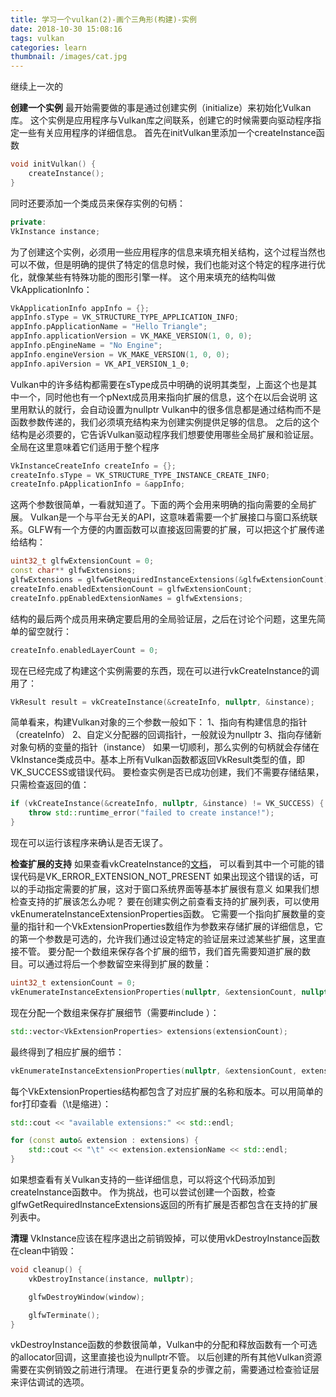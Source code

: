 ```yaml
---
title: 学习一个vulkan(2)-画个三角形(构建)-实例
date: 2018-10-30 15:08:16
tags: vulkan
categories: learn
thumbnail: /images/cat.jpg
---
```

继续上一次的
<!-- more -->
<b>创建一个实例</b>
最开始需要做的事是通过创建实例（initialize）来初始化Vulkan库。
这个实例是应用程序与Vulkan库之间联系，创建它的时候需要向驱动程序指定一些有关应用程序的详细信息。
首先在initVulkan里添加一个createInstance函数
```cpp
void initVulkan() {
    createInstance();
}
```
同时还要添加一个类成员来保存实例的句柄：
```cpp
private:
VkInstance instance;
```
为了创建这个实例，必须用一些应用程序的信息来填充相关结构，这个过程当然也可以不做，但是明确的提供了特定的信息时候，我们也能对这个特定的程序进行优化，就像某些有特殊功能的图形引擎一样。
这个用来填充的结构叫做VkApplicationInfo：
```cpp
VkApplicationInfo appInfo = {};
appInfo.sType = VK_STRUCTURE_TYPE_APPLICATION_INFO;
appInfo.pApplicationName = "Hello Triangle";
appInfo.applicationVersion = VK_MAKE_VERSION(1, 0, 0);
appInfo.pEngineName = "No Engine";
appInfo.engineVersion = VK_MAKE_VERSION(1, 0, 0);
appInfo.apiVersion = VK_API_VERSION_1_0;
```
Vulkan中的许多结构都需要在sType成员中明确的说明其类型，上面这个也是其中一个，同时他也有一个pNext成员用来指向扩展的信息，这个在以后会说明
这里用默认的就行，会自动设置为nullptr
Vulkan中的很多信息都是通过结构而不是函数参数传递的，我们必须填充结构来为创建实例提供足够的信息。
之后的这个结构是必须要的，它告诉Vulkan驱动程序我们想要使用哪些全局扩展和验证层。全局在这里意味着它们适用于整个程序
```cpp
VkInstanceCreateInfo createInfo = {};
createInfo.sType = VK_STRUCTURE_TYPE_INSTANCE_CREATE_INFO;
createInfo.pApplicationInfo = &appInfo;
```
这两个参数很简单，一看就知道了。下面的两个会用来明确的指向需要的全局扩展。
Vulkan是一个与平台无关的API，这意味着需要一个扩展接口与窗口系统联系。GLFW有一个方便的内置函数可以直接返回需要的扩展，可以把这个扩展传递给结构：
```cpp
uint32_t glfwExtensionCount = 0;
const char** glfwExtensions;
glfwExtensions = glfwGetRequiredInstanceExtensions(&glfwExtensionCount);
createInfo.enabledExtensionCount = glfwExtensionCount;
createInfo.ppEnabledExtensionNames = glfwExtensions;
```
结构的最后两个成员用来确定要启用的全局验证层，之后在讨论个问题，这里先简单的留空就行：
```cpp
createInfo.enabledLayerCount = 0;
```
现在已经完成了构建这个实例需要的东西，现在可以进行vkCreateInstance的调用了：
```cpp
VkResult result = vkCreateInstance(&createInfo, nullptr, &instance);
```
简单看来，构建Vulkan对象的三个参数一般如下：
1、指向有构建信息的指针（createInfo）
2、自定义分配器的回调指针，一般就设为nullptr
3、指向存储新对象句柄的变量的指针（instance）
如果一切顺利，那么实例的句柄就会存储在VkInstance类成员中。基本上所有Vulkan函数都返回VkResult类型的值，即VK_SUCCESS或错误代码。
要检查实例是否已成功创建，我们不需要存储结果，只需检查返回的值：
```cpp
if (vkCreateInstance(&createInfo, nullptr, &instance) != VK_SUCCESS) {
    throw std::runtime_error("failed to create instance!");
}
```
现在可以运行该程序来确认是否无误了。

<b>检查扩展的支持</b>
如果查看vkCreateInstance的[文档](https://www.khronos.org/registry/vulkan/specs/1.1-extensions/man/html/vkCreateInstance.html)，
可以看到其中一个可能的错误代码是VK_ERROR_EXTENSION_NOT_PRESENT
如果出现这个错误的话，可以的手动指定需要的扩展，这对于窗口系统界面等基本扩展很有意义
如果我们想检查支持的扩展该怎么办呢？
要在创建实例之前查看支持的扩展列表，可以使用vkEnumerateInstanceExtensionProperties函数。
它需要一个指向扩展数量的变量的指针和一个VkExtensionProperties数组作为参数来存储扩展的详细信息，它的第一个参数是可选的，允许我们通过设定特定的验证层来过滤某些扩展，这里直接不管。
要分配一个数组来保存各个扩展的细节，我们首先需要知道扩展的数目。可以通过将后一个参数留空来得到扩展的数量：
```cpp
uint32_t extensionCount = 0;
vkEnumerateInstanceExtensionProperties(nullptr, &extensionCount, nullptr);
```
现在分配一个数组来保存扩展细节（需要#include <vector>）：
```cpp
std::vector<VkExtensionProperties> extensions(extensionCount);
```
最终得到了相应扩展的细节：
```cpp
vkEnumerateInstanceExtensionProperties(nullptr, &extensionCount, extensions.data());
```
每个VkExtensionProperties结构都包含了对应扩展的名称和版本。可以用简单的for打印查看（\t是缩进）：
```cpp
std::cout << "available extensions:" << std::endl;

for (const auto& extension : extensions) {
    std::cout << "\t" << extension.extensionName << std::endl;
}
```
如果想查看有关Vulkan支持的一些详细信息，可以将这个代码添加到createInstance函数中。
作为挑战，也可以尝试创建一个函数，检查glfwGetRequiredInstanceExtensions返回的所有扩展是否都包含在支持的扩展列表中。

<b>清理</b>
VkInstance应该在程序退出之前销毁掉，可以使用vkDestroyInstance函数在clean中销毁：
```cpp
void cleanup() {
    vkDestroyInstance(instance, nullptr);

    glfwDestroyWindow(window);

    glfwTerminate();
}
```
vkDestroyInstance函数的参数很简单，Vulkan中的分配和释放函数有一个可选的allocator回调，这里直接也设为nullptr不管。
以后创建的所有其他Vulkan资源需要在实例销毁之前进行清理。
在进行更复杂的步骤之前，需要通过检查验证层来评估调试的选项。



